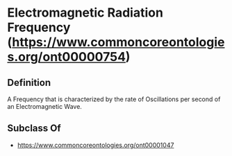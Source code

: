 # Electromagnetic Radiation Frequency (https://www.commoncoreontologies.org/ont00000754)

## Definition
A Frequency that is characterized by the rate of Oscillations per second of an Electromagnetic Wave.

## Subclass Of
- https://www.commoncoreontologies.org/ont00001047

